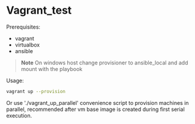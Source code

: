 # Vagrant_test

Prerequisites:
- vagrant
- virtualbox
- ansible

> **Note**
> On windows host change provisioner to ansible_local and add mount with the playbook

Usage:
``` bash
vagrant up --provision
```
Or use './vagrant_up_parallel' convenience script to provision machines in parallel, recommended after vm base image is created during first serial execution.
